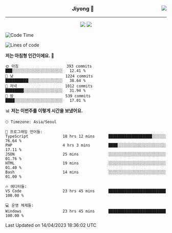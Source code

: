 
<div align="center">
  
  <img align="right" src="https://github-readme-stats.vercel.app/api/top-langs/?username=kkkimjiyong&theme=dracula&hide=Procfile&layout=compact&langs_count=7"/>

  ### Jiyong 🎨
  
  ---
  
  <a href="https://www.notion.so/de89c82b663345278de4489463a81458?v=f059fc8382b84103b52c77918639c252"><img src="https://img.shields.io/badge/Github Projects-000000?style=flat-square&logo=github&logoColor=white"/></a>
  <a href="https://haardy.tistory.com/"><img src="https://img.shields.io/badge/Jiyongstory-3DDC84?style=flat-square&logo=Tistory&logoColor=black"/></a>


</div>

  <!--START_SECTION:waka-->
![Code Time](http://img.shields.io/badge/Code%20Time-323%20hrs%2027%20mins-blue)

![Lines of code](https://img.shields.io/badge/%EC%A0%80%EB%8A%94%20%EC%97%AC%ED%83%9C%EA%B9%8C%EC%A7%80%20-2.3%20million%20%EC%A4%84%EC%9D%98%20%EC%BD%94%EB%93%9C%EB%A5%BC%20%EC%9E%91%EC%84%B1%ED%96%88%EC%96%B4%EC%9A%94.-blue)

**저는 아침형 인간이에요. 🐤** 

```text
🌞 아침                     393 commits         ███░░░░░░░░░░░░░░░░░░░░░░   12.41 % 
🌆 낮　                     1224 commits        ██████████░░░░░░░░░░░░░░░   38.64 % 
🌃 저녁                     1012 commits        ████████░░░░░░░░░░░░░░░░░   31.94 % 
🌙 밤　                     539 commits         ████░░░░░░░░░░░░░░░░░░░░░   17.01 % 
```


📊 **저는 이번주를 이렇게 시간을 보냈어요.** 

```text
🕑︎ Timezone: Asia/Seoul

💬 프로그래밍 언어들: 
TypeScript               18 hrs 12 mins      ███████████████████░░░░░░   76.64 % 
PHP                      4 hrs 3 mins        ████░░░░░░░░░░░░░░░░░░░░░   17.11 % 
JSON                     25 mins             ░░░░░░░░░░░░░░░░░░░░░░░░░   01.76 % 
HTML                     19 mins             ░░░░░░░░░░░░░░░░░░░░░░░░░   01.40 % 
Bash                     14 mins             ░░░░░░░░░░░░░░░░░░░░░░░░░   01.00 % 

🔥 에디터들: 
VS Code                  23 hrs 45 mins      █████████████████████████   100.00 % 

💻 운영 체제들: 
Windows                  23 hrs 45 mins      █████████████████████████   100.00 % 
```


 Last Updated on 14/04/2023 18:36:02 UTC
<!--END_SECTION:waka-->
